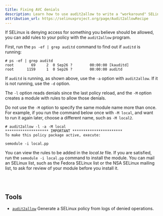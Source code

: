 ```yaml
---
title: Fixing AVC denials
description: Learn how to use audit2allow to write a "workaround" SELinuxpolicy
attribution_url: https://selinuxproject.org/page/Audit2allowRecipe
---
```


If SELinux is denying access for something you believe should be allowed, you
can add rules to your policy with the `audit2allow` program.

First, run the `ps -ef | grep auditd` command to find out if `auditd` is
running:

```
# ps -ef | grep auditd
root        69     2  0 Sep26 ?        00:00:00 [kauditd]
root      1159     1  0 Sep26 ?        00:00:00 auditd
```

If `auditd` is running, as shown above, use the `-a` option with
`audit2allow`. If it is not running, use the `-d` option.

The `-l` option reads denials since the last policy reload, and the `-M`
option creates a module with rules to allow those denials.

Do not use the `-M` option to specify the same module name more than once.
For example, if you run the command below once with `-M local`, and want to
run it again later, choose a different name, such as `-M local2`.

```
# audit2allow -l -a -M local
******************** IMPORTANT ***********************
To make this policy package active, execute:

semodule -i local.pp
```

You can view the rules to be added in the _local.te_ file. If you are
satisfied, run the `semodule -i local.pp` command to install the module. You
can mail an SELinux list, such as the Fedora SELinux list or the NSA SELinux
mailing list, to ask for review of your module before you install it. 

<p style="padding-top:30px">
  <h2>Tools</h2>
</p>

* [`audit2allow`](https://linux.die.net/man/1/audit2allow) Generate a SELinux
policy from logs of denied operations.
